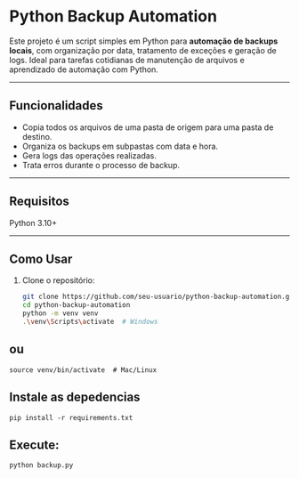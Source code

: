 # Python Backup Automation

Este projeto é um script simples em Python para **automação de backups locais**, com organização por data, tratamento de exceções e geração de logs. Ideal para tarefas cotidianas de manutenção de arquivos e aprendizado de automação com Python.

---

## Funcionalidades

- Copia todos os arquivos de uma pasta de origem para uma pasta de destino.
- Organiza os backups em subpastas com data e hora.
- Gera logs das operações realizadas.
- Trata erros durante o processo de backup.

---

## Requisitos
Python 3.10+

---

## Como Usar

1. Clone o repositório:
   ```bash
   git clone https://github.com/seu-usuario/python-backup-automation.git
   cd python-backup-automation
   python -m venv venv
   .\venv\Scripts\activate  # Windows
## ou
    source venv/bin/activate  # Mac/Linux

## Instale as depedencias
    pip install -r requirements.txt

## Execute:
    python backup.py
